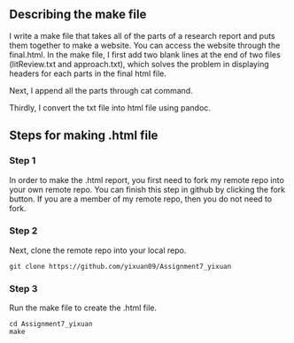 ## Describing the make file
I write a make file that takes all of the parts of a research report and puts them together to make a website. You can access the website through the final.html. In the make file, I first add two blank lines at the end of two files (litReview.txt and approach.txt), which solves the problem in displaying headers for each parts in the final html file. 

Next, I append all the parts through cat command. 

Thirdly, I convert the txt file into html file using pandoc. 

## Steps for making .html file

### Step 1

In order to make the .html report, you first need to fork my remote repo into your own remote repo. You can finish this step in github by clicking the fork button. If you are a member of my remote repo, then you do not need to fork.  

### Step 2

Next,  clone the remote repo into your local repo.

```
git clone https://github.com/yixuan09/Assignment7_yixuan

```

### Step 3
 
Run the make file to create the .html file. 

```
cd Assignment7_yixuan
make 

```
   
